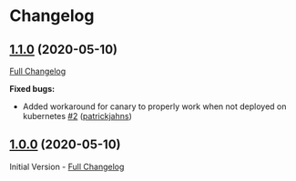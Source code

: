 # Changelog

## [1.1.0](https://github.com/patrickjahns/ansible-role-loki-canary/tree/1.1.0) (2020-05-10)

[Full Changelog](https://github.com/patrickjahns/ansible-role-loki-canary/compare/1.0.0...1.1.0)

**Fixed bugs:**

- Added workaround for canary to properly work when not deployed on kubernetes [\#2](https://github.com/patrickjahns/ansible-role-loki-canary/pull/2) ([patrickjahns](https://github.com/patrickjahns))

## [1.0.0](https://github.com/patrickjahns/ansible-role-loki-canary/tree/1.0.0) (2020-05-10)

Initial Version - [Full Changelog](https://github.com/patrickjahns/ansible-role-loki-canary/compare/80e88a140301a3b26c7c6a4c79395753c2755132...1.0.0)
